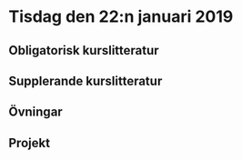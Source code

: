# Tisdag den 22:n januari 2019


## Obligatorisk kurslitteratur
## Supplerande kurslitteratur
## Övningar
## Projekt
